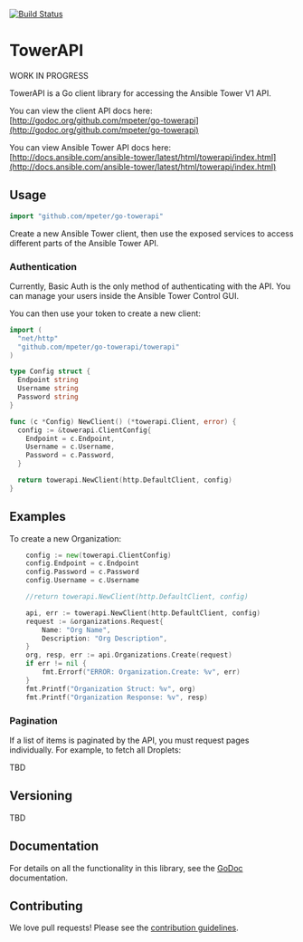 [![Build Status](https://travis-ci.org/mpeter/go-towerapi.svg)](https://travis-ci.org/mpeter/go-towerapi)

# TowerAPI

WORK IN PROGRESS

TowerAPI is a Go client library for accessing the Ansible Tower V1 API.

You can view the client API docs here: [http://godoc.org/github.com/mpeter/go-towerapi](http://godoc.org/github.com/mpeter/go-towerapi)

You can view Ansible Tower API docs here: [http://docs.ansible.com/ansible-tower/latest/html/towerapi/index.html](http://docs.ansible.com/ansible-tower/latest/html/towerapi/index.html)

## Usage

```go
import "github.com/mpeter/go-towerapi"
```

Create a new Ansible Tower client, then use the exposed services to
access different parts of the Ansible Tower API.

### Authentication

Currently, Basic Auth is the only method of
authenticating with the API. You can manage your users
inside the Ansible Tower Control GUI.

You can then use your token to create a new client:

```go
import (
  "net/http"
  "github.com/mpeter/go-towerapi/towerapi"
)

type Config struct {
  Endpoint string
  Username string
  Password string
}

func (c *Config) NewClient() (*towerapi.Client, error) {
  config := &towerapi.ClientConfig{
    Endpoint = c.Endpoint,
    Username = c.Username,
    Password = c.Password,
  }

  return towerapi.NewClient(http.DefaultClient, config)
}

```
## Examples

To create a new Organization:

```go
	config := new(towerapi.ClientConfig)
	config.Endpoint = c.Endpoint
	config.Password = c.Password
	config.Username = c.Username

	//return towerapi.NewClient(http.DefaultClient, config)

	api, err := towerapi.NewClient(http.DefaultClient, config)
	request := &organizations.Request{
		Name: "Org Name",
		Description: "Org Description",
	}
	org, resp, err := api.Organizations.Create(request)
	if err != nil {
		fmt.Errorf("ERROR: Organization.Create: %v", err)
	}
	fmt.Printf("Organization Struct: %v", org)
	fmt.Printf("Organization Response: %v", resp)
```

### Pagination

If a list of items is paginated by the API, you must request pages individually. For example, to fetch all Droplets:

TBD

## Versioning 

TBD

## Documentation
For details on all the functionality in this library, see the [GoDoc](http://godoc.org/github.com/mpeter/go-towerapi) documentation.


## Contributing

We love pull requests! Please see the [contribution guidelines](CONTRIBUTING.md).

